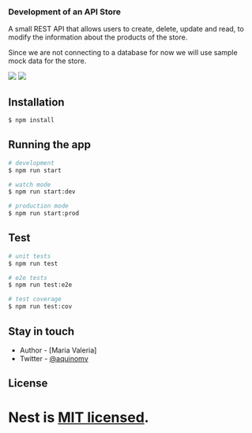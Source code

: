 ### Development of an API Store
A small REST API that allows users to create, delete, update and read, to modify the information about the products of the store.

Since we are not connecting to a database for now we will use sample mock data for the store.


![](https://img.shields.io/github/stars/pandao/editor.md.svg) 
![](https://img.shields.io/badge/API-REST-ff69b4)

## Installation

```bash
$ npm install
```

## Running the app

```bash
# development
$ npm run start

# watch mode
$ npm run start:dev

# production mode
$ npm run start:prod
```

## Test

```bash
# unit tests
$ npm run test

# e2e tests
$ npm run test:e2e

# test coverage
$ npm run test:cov
```


## Stay in touch

- Author - [Maria Valeria]
- Twitter - [@aquinomv](https://twitter.com/aquinomv)

## License

Nest is [MIT licensed](LICENSE).
=======

